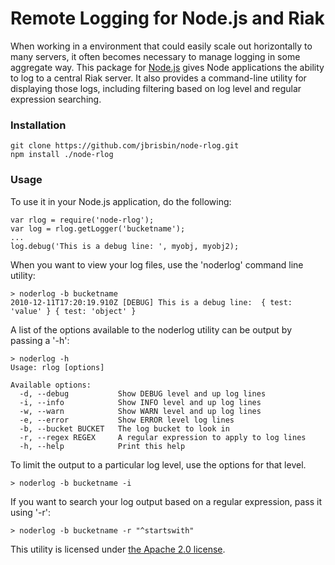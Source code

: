 # Remote Logging for Node.js and Riak

When working in a environment that could easily scale out horizontally to many servers,
it often becomes necessary to manage logging in some aggregate way. This package for
[Node.js](http://nodejs.org/) gives Node applications the ability to log to a central
Riak server. It also provides a command-line utility for displaying those logs,
including filtering based on log level and regular expression searching.

### Installation

    git clone https://github.com/jbrisbin/node-rlog.git
    npm install ./node-rlog

### Usage

To use it in your Node.js application, do the following:

    var rlog = require('node-rlog');
    var log = rlog.getLogger('bucketname');
    ...
    log.debug('This is a debug line: ', myobj, myobj2);

When you want to view your log files, use the 'noderlog' command line utility:

    > noderlog -b bucketname
    2010-12-11T17:20:19.910Z [DEBUG] This is a debug line:  { test: 'value' } { test: 'object' }

A list of the options available to the noderlog utility can be output by passing a '-h':

    > noderlog -h
    Usage: rlog [options]

    Available options:
      -d, --debug           Show DEBUG level and up log lines
      -i, --info            Show INFO level and up log lines
      -w, --warn            Show WARN level and up log lines
      -e, --error           Show ERROR level log lines
      -b, --bucket BUCKET   The log bucket to look in
      -r, --regex REGEX     A regular expression to apply to log lines
      -h, --help            Print this help

To limit the output to a particular log level, use the options for that level.

    > noderlog -b bucketname -i

If you want to search your log output based on a regular expression, pass it using '-r':

    > noderlog -b bucketname -r "^startswith"

This utility is licensed under [the Apache 2.0 license](http://www.apache.org/licenses/LICENSE-2.0.html).
